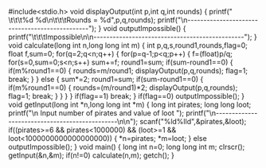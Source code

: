 #include<stdio.h>
void displayOutput(int p,int q,int rounds)
   { printf(" \t\t\t%d %d\n\t\t\tRounds = %d",p,q,rounds);
     printf("\n-----------------------------------------------");
   }
void outputImpossible()
   {     printf("\t\t\tImpossible\n\n-----------------------------------------------");
   }
void calculate(long int n,long long int m)
   {  int p,q,s,round1,rounds,flag=0;
      float f,sum=0;
      for(q=2;q<n;q++)
	{  for(p=q-1;p<q;p++)
	    {  f=(float)p/q;
	       for(s=0,sum=0;s<n;s++)
		   sum+=f;
	       round1=sum;
	       if(sum-round1==0)
		 {   if(m%round1==0)
		      { rounds=m/round1;
			displayOutput(p,q,rounds);
			flag=1;
			break;
		      }
		 }
	       else
		 {  sum*=2;
		    round1=sum;
		    if(sum-round1==0)
		       {  if(m%round1==0)
			   {  rounds=(m/round1)*2;
			      displayOutput(p,q,rounds);
			      flag=1;
			      break;
			   }
		       }
		  }
	   }
	  if(flag==1)
	     break;
	}
      if(flag==0)
	 outputImpossible();
   }
void getInput(long int *n,long long int *m)
   {   long int pirates;
       long long loot;
       printf("\n Input number of pirates and value of loot ");
       printf("\n-----------------------------------------------\n\n");
       scanf("%ld%lld",&pirates,&loot);
       if((pirates>=6 && pirates<1000000) && (loot>=1 && loot<1000000000000000000))
	   {   *n=pirates;
	       *m=loot;
	   }
       else
	  outputImpossible();
   }
void main()
   {   long int n=0;
       long long int m;
       clrscr();
       getInput(&n,&m);
       if(n!=0)
	  calculate(n,m);
       getch();
   }
